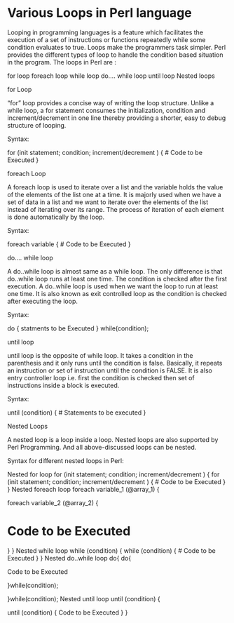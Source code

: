 # Various Loops in Perl language

Looping in programming languages is a feature which facilitates the execution of a set of instructions or functions repeatedly while some condition evaluates to true. Loops make the programmers task simpler. Perl provides the different types of loop to handle the condition based situation in the program. The loops in Perl are :

for loop
foreach loop
while loop
do…. while loop
until loop
Nested loops

for Loop

“for” loop provides a concise way of writing the loop structure. Unlike a while loop, a for statement consumes the initialization, condition and increment/decrement in one line thereby providing a shorter, easy to debug structure of looping.

Syntax:

for (init statement; condition; increment/decrement ) 
{
    # Code to be Executed
}

foreach Loop

A foreach loop is used to iterate over a list and the variable holds the value of the elements of the list one at a time. It is majorly used when we have a set of data in a list and we want to iterate over the elements of the list instead of iterating over its range. The process of iteration of each element is done automatically by the loop.

Syntax:

foreach variable 
{
    # Code to be Executed
}

do…. while loop

A do..while loop is almost same as a while loop. The only difference is that do..while loop runs at least one time. The condition is checked after the first execution. A do..while loop is used when we want the loop to run at least one time. It is also known as exit controlled loop as the condition is checked after executing the loop.

Syntax:

do {
statments to be Executed
} while(condition);

until loop

until loop is the opposite of while loop. It takes a condition in the parenthesis and it only runs until the condition is false. Basically, it repeats an instruction or set of instruction until the condition is FALSE. It is also entry controller loop i.e. first the condition is checked then set of instructions inside a block is executed.

Syntax:

until (condition) 
{ # Statements to be executed
}

Nested Loops

A nested loop is a loop inside a loop. Nested loops are also supported by Perl Programming. And all above-discussed loops can be nested.

Syntax for different nested loops in Perl:

Nested for loop
for (init statement; condition; increment/decrement ) 
{
    for (init statement; condition; increment/decrement ) 
    {
         # Code to be Executed
    }
}
Nested foreach loop
foreach variable_1 (@array_1) {

   foreach variable_2 (@array_2) 
   {

   # Code to be Executed
   } 
}
Nested while loop
while (condition)
{
    while (condition)
    {
        # Code to be Executed
    }
}
Nested do..while loop
do{
    do{

   Code to be Executed

   }while(condition);

}while(condition);
Nested until loop
until (condition) {

   until (condition) 
    {
       Code to be Executed
    }
}
